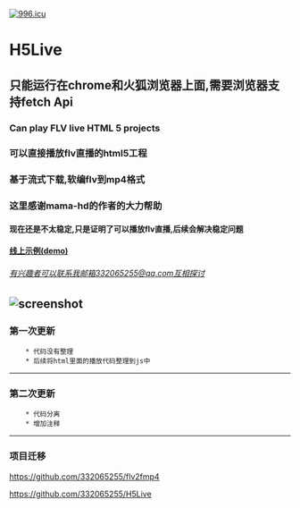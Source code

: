 [![996.icu](https://img.shields.io/badge/link-996.icu-red.svg)](https://996.icu)
# H5Live
## 只能运行在chrome和火狐浏览器上面,需要浏览器支持fetch Api
### Can play FLV  live  HTML 5 projects
### 可以直接播放flv直播的html5工程
### 基于流式下载,软编flv到mp4格式
### 这里感谢mama-hd的作者的大力帮助
#### 现在还是不太稳定,只是证明了可以播放flv直播,后续会解决稳定问题
#### [线上示例(demo)](http://gao111.top/h5live/H5LiveFlv.html) 
###### 有兴趣者可以联系我邮箱332065255@qq.com互相探讨
![screenshot](http://gao111.top/img/1.jpg)
-----------------------------------------
### 第一次更新
		* 代码没有整理
		* 后续将html里面的播放代码整理到js中
------------------------------------
### 第二次更新
		* 代码分离
		* 增加注释
		
--------------
### 项目迁移
https://github.com/332065255/flv2fmp4

https://github.com/332065255/H5Live
